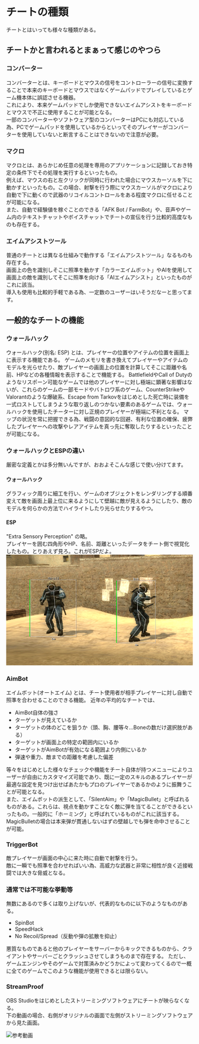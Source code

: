 # チートの種類
チートとはいっても様々な種類がある。

## チートかと言われるとまぁって感じのやつら

### コンバーター
コンバーターとは、キーボードとマウスの信号をコントローラーの信号に変換することで本来のキーボードとマウスではなくゲームパッドでプレイしているとゲーム機本体に誤認させる機器。  
これにより、本来ゲームパッドでしか使用できないエイムアシストをキーボードとマウスで不正に使用することが可能となる。  
一部のコンバーターやソフトウェア型のコンバーターはPCにも対応している為、PCでゲームパッドを使用しているからといってそのプレイヤーがコンバーターを使用していないと断言することはできないので注意が必要。

### マクロ
マクロとは、あらかじめ任意の処理を専用のアプリケーションに記録しておき特定の条件下でその処理を実行するといったもの。  
例えば、マウスの右と左クリックが同時に行われた場合にマウスカーソルを下に動かすといったもの。この場合、射撃を行う際にマウスカーソルがマクロにより自動で下に動くので武器のリコイルコントロールをある程度マクロに任せることが可能になる。  
また、自動で経験値を稼ぐことのできる「AFK Bot / FarmBot」や、音声やゲーム内のテキストチャットやボイスチャットでチートの宣伝を行う比較的高度なものも存在する。

### エイムアシストツール
普通のチートとは異なる仕組みで動作する「エイムアシストツール」なるものも存在する。  
画面上の色を識別しそこに照準を動かす「カラーエイムボット」やAIを使用して画面上の敵を識別してそこに照準を向ける「AIエイムアシスト」といったものがこれに該当。  
導入も使用も比較的手軽である為、一定数のユーザーはいそうだなーと思ってます。

## 一般的なチートの機能

### ウォールハック
ウォールハック(別名: ESP) とは、プレイヤーの位置やアイテムの位置を画面上に表示する機能である。
ゲームのメモリを書き換えてプレイヤーやアイテムのモデルを光らせたり、敵プレイヤーの画面上の位置を計算してそこに距離や名前、HPなどの各種情報を表示することで機能する。
BattlefieldやCall of Dutyのようなリスポーン可能なゲームでは他のプレイヤーに対し極端に顕著な影響はないが、これらのゲームの一部モードやバトロワ系のゲーム、CounterStrikeやValorantのような爆破系、Escape from Tarkovをはじめとした死亡時に装備を一式ロストしてしまうような取り返しのつかない要素のあるゲームでは、ウォールハックを使用したチーターに対し正規のプレイヤーが極端に不利となる。
マップの状況を常に把握できる為、戦闘の意図的な回避、有利な位置の確保、疲弊したプレイヤーへの攻撃やレアアイテムを真っ先に奪取したりするといったことが可能になる。

### ウォールハックとESPの違い
厳密な定義とかは多分無いんですが、おおよそこんな感じで使い分けてます。
#### ウォールハック
グラフィック周りに細工を行い、ゲームのオブジェクトをレンダリングする順番変えて敵を画面上最上位に来るようにして壁越に敵が見えるようにしたり、敵のモデルを何らかの方法でハイライトしたり光らせたりするやつ。

#### ESP
"Extra Sensory Perception" の略。  
プレイヤーを囲む四角形やHP、名前、距離といったデータをチート側で視覚化したもの。とりあえず見ろ。これがESPだよ。
<br>
<img src="../image/ESP_Example.png">

### AimBot
エイムボット(オートエイム) とは、チート使用者が相手プレイヤーに対し自動で照準を合わせることのできる機能。
近年の平均的なチートでは、  

* AimBot自体の強さ
* ターゲットが見えているか
* ターゲットの体のどこを狙うか（頭、胸、腰等々…Boneの数だけ選択肢がある）
* ターゲットが画面上の特定の範囲内にいるか
* ターゲットがAimBotが有効になる範囲より内側にいるか
* 弾速や重力、敵までの距離を考慮した偏差

等々をはじめとした様々なチェックや機能をチート自体が持つメニューによりユーザーが自由にカスタマイズ可能であり、既に一定のスキルのあるプレイヤーが最適な設定を見つけ出せばあたかもプロのプレイヤーであるかのように振舞うことが可能となる。  
また、エイムボットの派生として、「SilentAim」や「MagicBullet」と呼ばれるものがある。これらは、視点を動かすことなく敵に弾を当てることができるといったもの。一般的に「ホーミング」と呼ばれているものがこれに該当する。MagicBulletの場合は本来弾が貫通しないはずの壁越しでも弾を命中させることが可能。

### TriggerBot
敵プレイヤーが画面の中心に来た時に自動で射撃を行う。  
敵に一瞬でも照準を合わせればいい為、高威力な武器と非常に相性が良く近接戦闘では大きな脅威となる。

### 通常では不可能な挙動等
無数にあるので多くは取り上げないが、代表的なものに以下のようなものがある。

* SpinBot
* SpeedHack
* No Recoil/Spread（反動や弾の拡散を抑止）

悪質なものであると他のプレイヤーをサーバーからキックできるものから、クライアントやサーバーごとクラッシュさせてしまうものまで存在する。
ただし、ゲームエンジンやそのゲームで対策済みかどうかによって変わってくるので一概に全てのゲームでこのような機能が使用できるとは限らない。

### StreamProof
OBS Studioをはじめとしたストリーミングソフトウェアにチートが映らなくなる。  
下の動画の場合、右側がオリジナルの画面で左側がストリーミングソフトウェアから見た画面。

![参考動画](../image/StreamProof.gif)